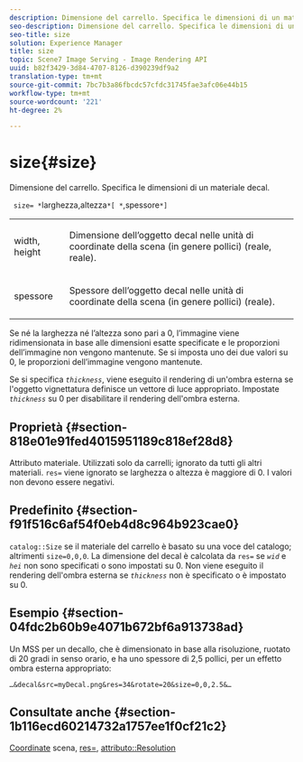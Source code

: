 ```yaml
---
description: Dimensione del carrello. Specifica le dimensioni di un materiale decal.
seo-description: Dimensione del carrello. Specifica le dimensioni di un materiale decal.
seo-title: size
solution: Experience Manager
title: size
topic: Scene7 Image Serving - Image Rendering API
uuid: b82f3429-3d84-4707-8126-d390239df9a2
translation-type: tm+mt
source-git-commit: 7bc7b3a86fbcdc57cfdc31745fae3afc06e44b15
workflow-type: tm+mt
source-wordcount: '221'
ht-degree: 2%

---
```



# size{#size}

Dimensione del carrello. Specifica le dimensioni di un materiale decal.

` size= *`larghezza,altezza`*[ *`,spessore`*]`

<table id="simpletable_00B1226F3B8B49D895D1269AB03D5043"> 
 <tr class="strow"> 
  <td class="stentry"> <p> <span class="varname"> width, height  </span> </p> </td> 
  <td class="stentry"> <p>Dimensione dell’oggetto decal nelle unità di coordinate della scena (in genere pollici) (reale, reale). </p> </td> 
 </tr> 
 <tr class="strow"> 
  <td class="stentry"> <p> <span class="varname"> spessore  </span> </p> </td> 
  <td class="stentry"> <p>Spessore dell’oggetto decal nelle unità di coordinate della scena (in genere pollici) (reale). </p> </td> 
 </tr> 
</table>

Se né la larghezza né l’altezza sono pari a 0, l’immagine viene ridimensionata in base alle dimensioni esatte specificate e le proporzioni dell’immagine non vengono mantenute. Se si imposta uno dei due valori su 0, le proporzioni dell’immagine vengono mantenute.

Se si specifica *`thickness`*, viene eseguito il rendering di un&#39;ombra esterna se l&#39;oggetto vignettatura definisce un vettore di luce appropriato. Impostate *`thickness`* su 0 per disabilitare il rendering dell&#39;ombra esterna.

## Proprietà {#section-818e01e91fed4015951189c818ef28d8}

Attributo materiale. Utilizzati solo da carrelli; ignorato da tutti gli altri materiali. `res=` viene ignorato se larghezza o altezza è maggiore di 0. I valori non devono essere negativi.

## Predefinito {#section-f91f516c6af54f0eb4d8c964b923cae0}

`catalog::Size` se il materiale del carrello è basato su una voce del catalogo; altrimenti  `size=0,0,0`. La dimensione del decal è calcolata da `res=` se *`wid`* e *`hei`* non sono specificati o sono impostati su 0. Non viene eseguito il rendering dell&#39;ombra esterna se *`thickness`* non è specificato o è impostato su 0.

## Esempio {#section-04fdc2b60b9e4071b672bf6a913738ad}

Un MSS per un decallo, che è dimensionato in base alla risoluzione, ruotato di 20 gradi in senso orario, e ha uno spessore di 2,5 pollici, per un effetto ombra esterna appropriato:

`…&decal&src=myDecal.png&res=34&rotate=20&size=0,0,2.5&…`

## Consultate anche {#section-1b116ecd60214732a1757ee1f0cf21c2}

[Coordinate](../../../../../ir-api/http-protocol/image-rendering-api-ref/c-ir-http-protocol-ref/c-ir-http-protocol-syntax-and-features/c-ir-vignettes/c-ir-scene-coordinates.md#concept-528507024fa640b19a2631357febf7f1) scena,  [res=](../../../../../ir-api/http-protocol/image-rendering-api-ref/c-ir-http-protocol-ref/c-ir-http-protocol-command-reference/r-ir-res.md#reference-0ad9de8887144c83a6db97b4994f7c04),  [attributo::Resolution](../../../../../ir-api/material-cat/image-rendering-api-ref/c-ir-material-catalog/c-ir-attributes-reference/r-ir-resolution.md#reference-09fe14e6bfbf4db6b7f4369fffecc806)
